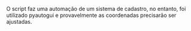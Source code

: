 O script faz uma automação de um sistema de cadastro, no entanto, foi utilizado pyautogui e provavelmente
as coordenadas precisarão ser ajustadas.
